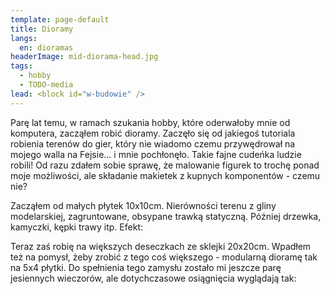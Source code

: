 ```yaml
---
template: page-default
title: Dioramy
langs:
  en: dioramas
headerImage: mid-diorama-head.jpg
tags:
  - hobby
  - TODO-media
lead: <block id="w-budowie" />
---
```


Parę lat temu, w ramach szukania hobby, które oderwałoby mnie od komputera, zacząłem robić dioramy. Zaczęło się od jakiegoś tutoriala robienia terenów do gier, który nie wiadomo czemu przywędrował na mojego walla na Fejsie... i mnie pochłonęło. Takie fajne cudeńka ludzie robili! Od razu zdałem sobie sprawę, że malowanie figurek to trochę ponad moje możliwości, ale składanie makietek z kupnych komponentów - czemu nie? 

Zacząłem od małych płytek 10x10cm. Nierówności terenu z gliny modelarskiej, zagruntowane, obsypane trawką statyczną. Później drzewka, kamyczki, kępki trawy itp. Efekt:

Teraz zaś robię na większych deseczkach ze sklejki 20x20cm. Wpadłem też na pomysł, żeby zrobić z tego coś większego - modularną dioramę tak na 5x4 płytki. Do spełnienia tego zamysłu zostało mi jeszcze parę jesiennych wieczorów, ale dotychczasowe osiągnięcia wyglądają tak:
